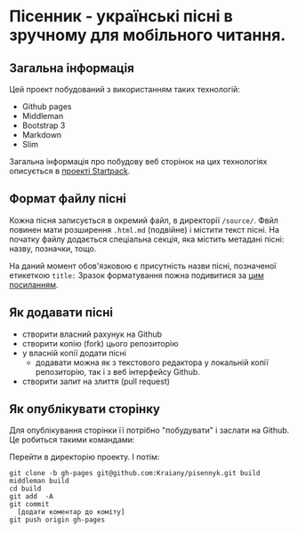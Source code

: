 # Пісенник - українські пісні в зручному для мобільного читання.

## Загальна інформація

Цей проект побудований з використанням таких технологій:

- Github pages
- Middleman
- Bootstrap 3
- Markdown
- Slim

Загальна інформація про побудову веб сторінок на цих технологіях описується в [проекті Startpack](http://dmytro.github.io/startpack/).

## Формат файлу пісні

Кожна пісня записується в окремий файл, в директорії `/source/`. Фвйл повинен мати розширення `.html.md` (подвійне) і містити текст пісні. На початку файлу додається спеціальна секція, яка містить метадані пісні: назву, позначки, тощо.

На даний момент обов'язковою є присутність назви пісні, позначеної етикеткою `title:` Зразок форматування пожна подивитися за [цим посиланням](https://raw.githubusercontent.com/Kraiany/pisennyk/master/source/2_kolory.html.md).

## Як додавати пісні

- створити власний рахунук на Github
- створити копію (fork) цього репозиторію
- у власній копії додати пісні
  - додавати можна як з текстового редактора у локальній копії репозиторію, так і з веб інтерфейсу Github.
- створити запит на злиття (pull request)


## Як опублікувати сторінку

Для опублікування сторінки її потрібно "побудувати" і заслати на Github. Це робиться такими  командами:


Перейти в директорію проекту. І потім:

    git clone -b gh-pages git@github.com:Kraiany/pisennyk.git build
    middleman build
    cd build
    git add  -A
    git commit
      [додати коментар до коміту]
    git push origin gh-pages
